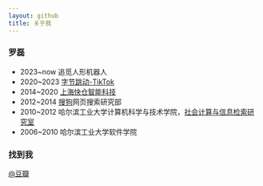 ```yaml
---
layout: github
title: 关于我
---
```



### 罗磊
+ 2023~now  追觅人形机器人
+ 2020~2023 [字节跳动-TikTok](https://www.tiktok.com/)
+ 2014~2020 [上海快仓智能科技](http://www.flashhold.com/)
+ 2012~2014 [搜狗](http://www.sogou.com/)网页搜索研究部
+ 2010~2012 哈尔滨工业大学计算机科学与技术学院，[社会计算与信息检索研究室](http://ir.hit.edu.cn/)
+ 2006~2010 哈尔滨工业大学软件学院

### 找到我
[@豆瓣](http://www.douban.com/people/luoleicn/)
